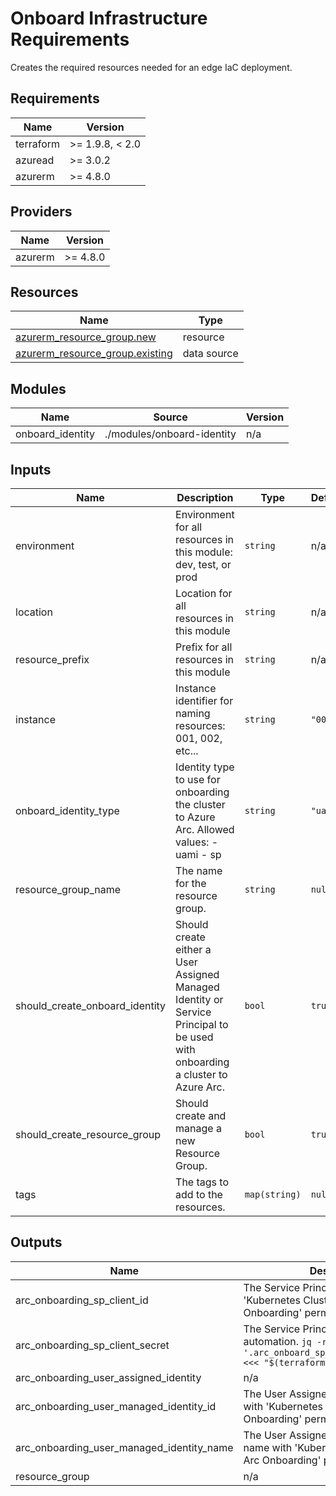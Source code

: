 <!-- BEGIN_TF_DOCS -->
<!-- markdown-table-prettify-ignore-start -->
# Onboard Infrastructure Requirements

Creates the required resources needed for an edge IaC deployment.

## Requirements

| Name | Version |
|------|---------|
| terraform | >= 1.9.8, < 2.0 |
| azuread | >= 3.0.2 |
| azurerm | >= 4.8.0 |

## Providers

| Name | Version |
|------|---------|
| azurerm | >= 4.8.0 |

## Resources

| Name | Type |
|------|------|
| [azurerm_resource_group.new](https://registry.terraform.io/providers/hashicorp/azurerm/latest/docs/resources/resource_group) | resource |
| [azurerm_resource_group.existing](https://registry.terraform.io/providers/hashicorp/azurerm/latest/docs/data-sources/resource_group) | data source |

## Modules

| Name | Source | Version |
|------|--------|---------|
| onboard\_identity | ./modules/onboard-identity | n/a |

## Inputs

| Name | Description | Type | Default | Required |
|------|-------------|------|---------|:--------:|
| environment | Environment for all resources in this module: dev, test, or prod | `string` | n/a | yes |
| location | Location for all resources in this module | `string` | n/a | yes |
| resource\_prefix | Prefix for all resources in this module | `string` | n/a | yes |
| instance | Instance identifier for naming resources: 001, 002, etc... | `string` | `"001"` | no |
| onboard\_identity\_type | Identity type to use for onboarding the cluster to Azure Arc.  Allowed values:  - uami - sp | `string` | `"uami"` | no |
| resource\_group\_name | The name for the resource group. | `string` | `null` | no |
| should\_create\_onboard\_identity | Should create either a User Assigned Managed Identity or Service Principal to be used with onboarding a cluster to Azure Arc. | `bool` | `true` | no |
| should\_create\_resource\_group | Should create and manage a new Resource Group. | `bool` | `true` | no |
| tags | The tags to add to the resources. | `map(string)` | `null` | no |

## Outputs

| Name | Description |
|------|-------------|
| arc\_onboarding\_sp\_client\_id | The Service Principal Client ID with 'Kubernetes Cluster - Azure Arc Onboarding' permissions. |
| arc\_onboarding\_sp\_client\_secret | The Service Principal Secret used for automation. `jq -r '.arc_onboard_sp_client_secret.value' <<< "$(terraform output -json)"` |
| arc\_onboarding\_user\_assigned\_identity | n/a |
| arc\_onboarding\_user\_managed\_identity\_id | The User Assigned Managed Identity ID with 'Kubernetes Cluster - Azure Arc Onboarding' permissions. |
| arc\_onboarding\_user\_managed\_identity\_name | The User Assigned Managed Identity name with 'Kubernetes Cluster - Azure Arc Onboarding' permissions. |
| resource\_group | n/a |
<!-- markdown-table-prettify-ignore-end -->
<!-- END_TF_DOCS -->
